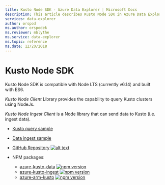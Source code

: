 ```yaml
---
title: Kusto Node SDK - Azure Data Explorer | Microsoft Docs
description: This article describes Kusto Node SDK in Azure Data Explorer.
services: data-explorer
author: orspod
ms.author: orspodek
ms.reviewer: mblythe
ms.service: data-explorer
ms.topic: reference
ms.date: 12/20/2018
---
```

# Kusto Node SDK

Kusto Node SDK is compatible with Node LTS (currently v6.14) and built with ES6.

*Kusto Node Client* Library provides the capability to query Kusto clusters using NodeJs. 

*Kusto Node Ingest Client* is a Node library that can send data to Kusto (i.e. ingest data). 

* [Kusto query sample](https://github.com/Azure/azure-kusto-node/blob/master/azure-kusto-data/example.js)

* [Data ingest sample](https://github.com/Azure/azure-kusto-node/blob/master/azure-kusto-ingest/example.js)

* [GitHub Repository](https://github.com/Azure/azure-kusto-node)
    [![alt text](https://travis-ci.org/Azure/azure-kusto-node.svg?branch=master "azure-kusto-node")](https://travis-ci.org/Azure/azure-kusto-node)

* NPM packages:

    * [azure-kusto-data](https://www.npmjs.com/package/azure-kusto-data)  [![npm version](https://badge.fury.io/js/azure-kusto-data.svg)](https://badge.fury.io/js/azure-kusto-data) 
    * [azure-kusto-ingest](https://www.npmjs.com/package/azure-kusto-ingest)  [![npm version](https://badge.fury.io/js/azure-kusto-ingest.svg)](https://badge.fury.io/js/azure-kusto-ingest)
    * [azure-arm-kusto](https://www.npmjs.com/package/azure-arm-kusto) [![npm version](https://badge.fury.io/js/azure-arm-kusto.svg)](https://badge.fury.io/js/azure-arm-kusto)